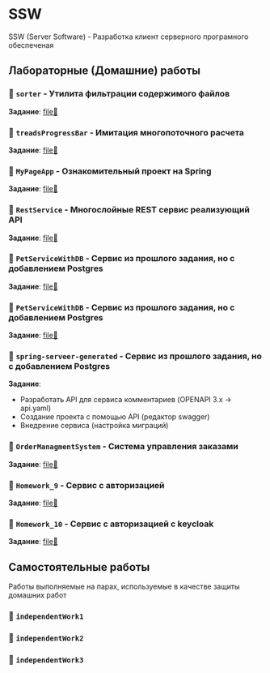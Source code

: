# SSW

SSW (Server Software) - Разработка клиент серверного програмного обеспеченая

## Лабораторные (Домашние) работы

### 📁 `sorter` - Утилита фильтрации содержимого файлов
**Задание**: [file📄](/tasks/hw_1.pdf)

### 📁 `treadsProgressBar` - Имитация многопоточного расчета
**Задание**: [file📄](/tasks/hw_2.pdf)

### 📁 `MyPageApp` - Ознакомительный проект на Spring
**Задание**: [file📄](/tasks/hw_3.pdf)

### 📁 `RestService` - Многослойные REST сервис реализующий API
**Задание**: [file📄](/tasks/hw_4.pdf)

### 📁 `PetServiceWithDB` - Сервис из прошлого задания, но с добавлением Postgres
**Задание**: [file📄](/tasks/hw_5.pdf)

### 📁 `PetServiceWithDB` - Сервис из прошлого задания, но с добавлением Postgres
**Задание**: [file📄](/tasks/hw_5.pdf)

### 📁 `spring-serveer-generated` - Сервис из прошлого задания, но с добавлением Postgres
**Задание**: 
- Разработать API для сервиса комментариев (OPENAPI 3.x -> api.yaml)
- Создание проекта с помощью API (редактор swagger)
- Внедрение сервиса (настройка миграций)

### 📁 `OrderManagmentSystem` - Система управления заказами
**Задание**: [file📄](/tasks/hw_7.pdf)

### 📁 `Homework_9` - Сервис с авторизацией
**Задание**: [file📄](/tasks/hw_9.pdf)

### 📁 `Homework_10` - Сервис с авторизацией с keycloak
**Задание**: [file📄](/tasks/hw_10.pdf)

## Самостоятельные работы 
Работы выполняемые на парах, используемые в качестве защиты домашних работ

### 📁 `independentWork1`
### 📁 `independentWork2`
### 📁 `independentWork3`
